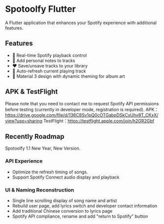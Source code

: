 # Spotoolfy Flutter

A Flutter application that enhances your Spotify experience with additional features.

## Features

- 🎵 Real-time Spotify playback control
- 💭 Add personal notes to tracks
- ❤️ Save/unsave tracks to your library
- 🔄 Auto-refresh current playing track
- 🎨 Material 3 design with dynamic theming for album art

## APK & TestFlight
Please note that you need to contact me to request Spotify API permissions before testing (currently in developer mode, registration is required).
APK： https://drive.google.com/file/d/136C8Sv1pQ0cOTGabpDSkCxUhv8T_CKxX/view?usp=sharing
TestFlight：https://testflight.apple.com/join/h2GR2Gbf

## Recently Roadmap

Spotoolfy 1.1
New Year, New Version.
### API Experience
- Optimize the refresh timing of songs.
- Support Spotify Connect audio display and playback
### UI & Naming Reconstruction
- Single line scrolling display of song name and artist
- Rebuild user page, add lyrics switch and developer contact information
- Add traditional Chinese conversion to lyrics page
- Spotify API compliance, rename and add "return to Spotify" button

